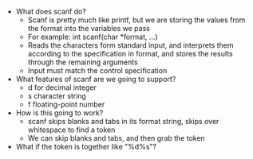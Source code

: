 - What does scanf do?
    - Scanf is pretty much like printf, but we are storing the values from the format into the variables we pass
    - For example: int scanf(char \*format, ...) 
    - Reads the characters form standard input, and interprets them according to the specification in format, and stores the results through the remaining arguments
    - Input must match the control specification
- What features of scanf are we going to support?
    - d for decimal integer
    - s character string
    - f floating-point number  
- How is this going to work?
    - scanf skips blanks and tabs in its format string, skips over whitespace to find a token
    - We can skip blanks and tabs, and then grab the token
 - What if the token is together like "%d%s"?
 
